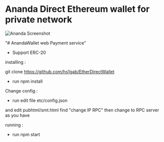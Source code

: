 # Ananda Direct Ethereum wallet for private network
![Ananda Screenshot](https://i.imgur.com/VodYgPv.jpg)

"# AnandaWallet web Payment service" 

* Support ERC-20

installing :

git clone https://github.com/hs1gab/EtherDirectWallet

* run npm install

Change config :

* run edit file  etc/config.json 

and edit pubhtml/smt.html find "change IP RPC" then change to RPC server as you have

 running :

* run npm start
